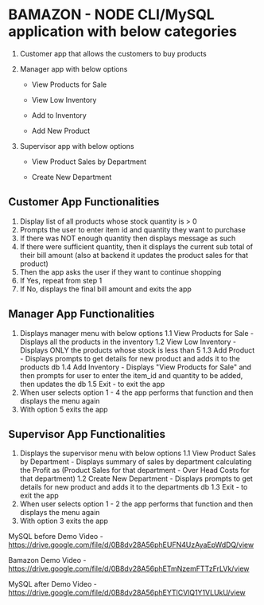 # BAMAZON - NODE CLI/MySQL application with below categories

1. Customer app that allows the customers to buy products

2. Manager app with below options

    * View Products for Sale
    
    * View Low Inventory
    
    * Add to Inventory
    
    * Add New Product

3. Supervisor app with below options

   * View Product Sales by Department
   
   * Create New Department


## Customer App Functionalities

1. Display list of all products whose stock quantity is > 0
2. Prompts the user to enter item id and quantity they want to purchase 
3. If there was NOT enough quantity then displays message as such
4. If there were sufficient quantity, then it displays the current sub total of their bill amount (also at backend it updates the product sales for that product)
5. Then the app asks the user if they want to continue shopping
6. If Yes, repeat from step 1
7. If No, displays the final bill amount and exits the app

## Manager App Functionalities

1. Displays manager menu with below options
    1.1 View Products for Sale - Displays all the products in the inventory
    1.2 View Low Inventory - Displays ONLY the products whose stock is less than 5
    1.3 Add Product - Displays prompts to get details for new product and adds it to the products db
    1.4 Add Inventory - Displays "View Products for Sale" and then prompts for user to enter the item_id and quantity to be added, then updates the db
    1.5 Exit - to exit the app
2. When user selects option  1 - 4 the app performs that function and then displays the menu again
3. With option 5 exits the app

## Supervisor App Functionalities

1. Displays the supervisor menu with below options
    1.1 View Product Sales by Department - Displays summary of sales by department calculating the Profit as (Product Sales for that department - Over Head Costs for that department)
    1.2 Create New Department - Displays prompts to get details for new product and adds it to the departments db
    1.3 Exit - to exit the app
2. When user selects option  1 - 2 the app performs that function and then displays the menu again
3. With option 3 exits the app

MySQL before Demo Video - https://drive.google.com/file/d/0B8dv28A56phEUFN4UzAyaEpWdDQ/view

Bamazon Demo Video - https://drive.google.com/file/d/0B8dv28A56phETmNzemFTTzFrLVk/view

MySQL after Demo Video - https://drive.google.com/file/d/0B8dv28A56phEYTlCVlQ1Y1VLUkU/view


